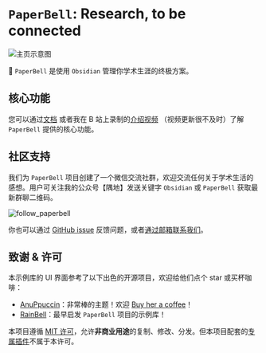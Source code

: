 # `PaperBell`: Research, to be connected

![主页示意图](https://songshgeo-picgo-1302043007.cos.ap-beijing.myqcloud.com/uPic/Pasted%20image%2020250204140356.png)

👋 `PaperBell` 是使用 `Obsidian` 管理你学术生涯的终极方案。

## 核心功能

您可以通过[文档](https://paperbell.songshgeo.com) 或者我在 B 站上录制的[介绍视频](https://space.bilibili.com/390967345/channel/collectiondetail?sid=3005906) （视频更新很不及时）了解 `PaperBell` 提供的核心功能。

## 社区支持

我们为 `PaperBell` 项目创建了一个微信交流社群，欢迎交流任何关于学术生活的感想。用户可关注我的公众号【隅地】发送关键字 `Obsidian` 或 `PaperBell` 获取最新群聊二维码。

![follow_paperbell](https://songshgeo-picgo-1302043007.cos.ap-beijing.myqcloud.com/uPic/follow_paperbell.jpeg)

你也可以通过 [GitHub issue](https://github.com/PaperBell-Org/Obsidian-PaperBell/issues) 反馈问题，或者[通过邮箱联系我们](mailto:PaperBell@songshgeo.com)。

## 致谢 & 许可

本示例库的 UI 界面参考了以下出色的开源项目，欢迎给他们点个 star 或买杯咖啡：

- [AnuPpuccin](https://github.com/AnubisNekhet/AnuPpuccin)：非常棒的主题！欢迎 [Buy her a coffee](https://www.buymeacoffee.com/anubisnekhet)！
- [RainBell](https://github.com/RainBell129/Obsidian-Homepage)：最早启发 `PaperBell` 项目的示例库！

本项目遵循 [MIT 许可](LICENSE)，允许**非商业用途**的复制、修改、分发。但本项目配套的[专属插件](https://github.com/SongshGeo/Obsidian-PaperBell-Plugin)不属于本许可。
